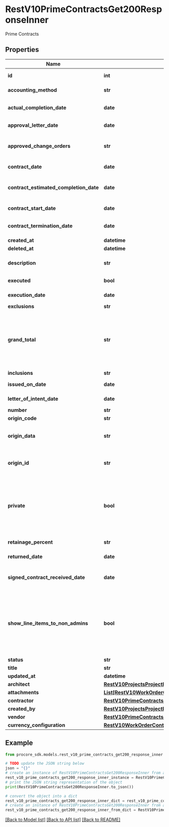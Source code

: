 # RestV10PrimeContractsGet200ResponseInner

Prime Contracts

## Properties

Name | Type | Description | Notes
------------ | ------------- | ------------- | -------------
**id** | **int** | Prime Contract ID | [optional] 
**accounting_method** | **str** | Accounting method | [optional] 
**actual_completion_date** | **date** | Actual completion date | [optional] 
**approval_letter_date** | **date** | Approval letter date | [optional] 
**approved_change_orders** | **str** | Approved change orders amount | [optional] 
**contract_date** | **date** | Contract date | [optional] 
**contract_estimated_completion_date** | **date** | Contract estimated completion date | [optional] 
**contract_start_date** | **date** | Contract start date | [optional] 
**contract_termination_date** | **date** | Contract termination date | [optional] 
**created_at** | **datetime** | Created at | [optional] 
**deleted_at** | **datetime** | Deleted at | [optional] 
**description** | **str** | Description of the Prime Contract | [optional] 
**executed** | **bool** | Executed status | [optional] 
**execution_date** | **date** | Execution date | [optional] 
**exclusions** | **str** | Exclusions | [optional] 
**grand_total** | **str** | Total of Line items including markup, plus project level (vertical) markup, if any | [optional] 
**inclusions** | **str** | Inclusions | [optional] 
**issued_on_date** | **date** | Issued on date | [optional] 
**letter_of_intent_date** | **date** | Letter of intent date | [optional] 
**number** | **str** | Number | [optional] 
**origin_code** | **str** | Origin code | [optional] 
**origin_data** | **str** | Prime Contract third party data | [optional] 
**origin_id** | **str** | Prime Contract third party ID | [optional] 
**private** | **bool** | If true, visible to admins only; otherwise visible to those with access to the parent contract. | [optional] 
**retainage_percent** | **str** | Retainage percent | [optional] 
**returned_date** | **date** | Returned date | [optional] 
**signed_contract_received_date** | **date** | Signed contract received date | [optional] 
**show_line_items_to_non_admins** | **bool** | If true and the contract is private, non admins with access to the contract will be able to view the SOV items | [optional] 
**status** | **str** | Status | [optional] 
**title** | **str** | Title | [optional] 
**updated_at** | **datetime** | Updated at | [optional] 
**architect** | [**RestV10ProjectsProjectIdWorkLogsGet200ResponseInnerCreatedBy**](RestV10ProjectsProjectIdWorkLogsGet200ResponseInnerCreatedBy.md) |  | [optional] 
**attachments** | [**List[RestV10WorkOrderContractsPost201ResponseAttachmentsInner]**](RestV10WorkOrderContractsPost201ResponseAttachmentsInner.md) | Attachments | [optional] 
**contractor** | [**RestV10PrimeContractsGet200ResponseInnerContractor**](RestV10PrimeContractsGet200ResponseInnerContractor.md) |  | [optional] 
**created_by** | [**RestV10ProjectsProjectIdWorkLogsGet200ResponseInnerCreatedBy**](RestV10ProjectsProjectIdWorkLogsGet200ResponseInnerCreatedBy.md) |  | [optional] 
**vendor** | [**RestV10PrimeContractsGet200ResponseInnerContractor**](RestV10PrimeContractsGet200ResponseInnerContractor.md) |  | [optional] 
**currency_configuration** | [**RestV10WorkOrderContractsGet200ResponseInnerCurrencyConfiguration**](RestV10WorkOrderContractsGet200ResponseInnerCurrencyConfiguration.md) |  | [optional] 

## Example

```python
from procore_sdk.models.rest_v10_prime_contracts_get200_response_inner import RestV10PrimeContractsGet200ResponseInner

# TODO update the JSON string below
json = "{}"
# create an instance of RestV10PrimeContractsGet200ResponseInner from a JSON string
rest_v10_prime_contracts_get200_response_inner_instance = RestV10PrimeContractsGet200ResponseInner.from_json(json)
# print the JSON string representation of the object
print(RestV10PrimeContractsGet200ResponseInner.to_json())

# convert the object into a dict
rest_v10_prime_contracts_get200_response_inner_dict = rest_v10_prime_contracts_get200_response_inner_instance.to_dict()
# create an instance of RestV10PrimeContractsGet200ResponseInner from a dict
rest_v10_prime_contracts_get200_response_inner_from_dict = RestV10PrimeContractsGet200ResponseInner.from_dict(rest_v10_prime_contracts_get200_response_inner_dict)
```
[[Back to Model list]](../README.md#documentation-for-models) [[Back to API list]](../README.md#documentation-for-api-endpoints) [[Back to README]](../README.md)


